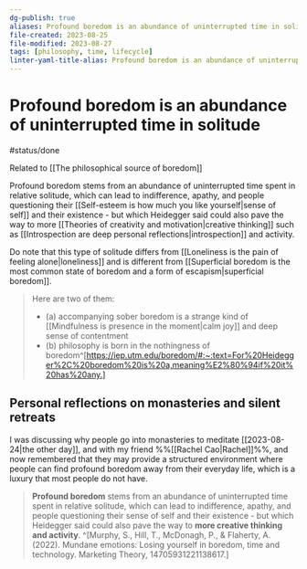 ```yaml
---
dg-publish: true
aliases: Profound boredom is an abundance of uninterrupted time in solitude, abundance of uninterrupted time in solitude, Philosophy is born in the nothingness of boredom., nothingness of boredom, sober boredom, profound boredom, Extended solitude leads to profound boredom., profound boredom, time in solitude
file-created: 2023-08-25
file-modified: 2023-08-27
tags: [philosophy, time, lifecycle]
linter-yaml-title-alias: Profound boredom is an abundance of uninterrupted time in solitude
---
```


# Profound boredom is an abundance of uninterrupted time in solitude

#status/done

Related to [[The philosophical source of boredom]]

Profound boredom stems from an abundance of uninterrupted time spent in relative solitude, which can lead to indifference, apathy, and people questioning their [[Self-esteem is how much you like yourself|sense of self]] and their existence - but which Heidegger said could also pave the way to more [[Theories of creativity and motivation|creative thinking]] such as [[Introspection are deep personal reflections|introspection]] and activity.

Do note that this type of solitude differs from [[Loneliness is the pain of feeling alone|loneliness]] and is different from [[Superficial boredom is the most common state of boredom and a form of escapism|superficial boredom]].

> Here are two of them:
> - (a) accompanying sober boredom is a strange kind of [[Mindfulness is presence in the moment|calm joy]] and deep sense of contentment
> - (b) philosophy is born in the nothingness of boredom^[https://iep.utm.edu/boredom/#:~:text=For%20Heidegger%2C%20boredom%20is%20a,meaning%E2%80%94if%20it%20has%20any.]

## Personal reflections on monasteries and silent retreats

I was discussing why people go into monasteries to meditate [[2023-08-24|the other day]], and with my friend %%[[Rachel Cao|Rachel]]%%, and now remembered that they may provide a structured environment where people can find profound boredom away from their everyday life, which is a luxury that most people do not have.


> **Profound boredom** stems from an abundance of uninterrupted time spent in relative solitude, which can lead to indifference, apathy, and people questioning their sense of self and their existence - but which Heidegger said could also pave the way to **more creative thinking and activity**. ^[Murphy, S., Hill, T., McDonagh, P., & Flaherty, A. (2022). Mundane emotions: Losing yourself in boredom, time and technology. Marketing Theory, 14705931221138617.]
